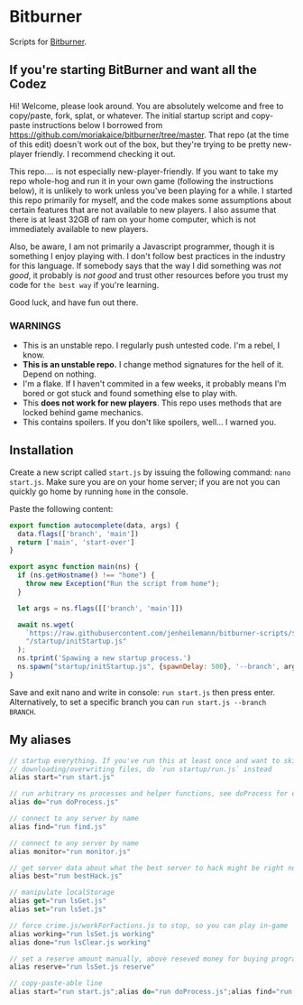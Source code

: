 # Bitburner
Scripts for [Bitburner](https://danielyxie.github.io/bitburner/).

## If you're starting BitBurner and want all the Codez

Hi! Welcome, please look around. You are absolutely welcome and free to copy/paste, fork, splat, or whatever. The initial startup script and copy-paste instructions below I borrowed from https://github.com/moriakaice/bitburner/tree/master. That repo (at the time of this edit) doesn't work out of the box, but they're trying to be pretty new-player friendly. I recommend checking it out.

This repo.... is not especially new-player-friendly. If you want to take my repo whole-hog and run it in your own game (following the instructions below), it is unlikely to work unless you've been playing for a while. I started this repo primarily for myself, and the code makes some assumptions about certain features that are not available to new players. I also assume that there is at least 32GB of ram on your home computer, which is not immediately available to new players.

Also, be aware, I am not primarily a Javascript programmer, though it is something I enjoy playing with. I don't follow best practices in the industry for this language. If somebody says that the way I did something was *not good*, it probably is *not good* and trust other resources before you trust my code for `the best way` if you're learning.

Good luck, and have fun out there.

### WARNINGS

* This is an unstable repo. I regularly push untested code. I'm a rebel, I know.
* **This is an unstable repo.** I change method signatures for the hell of it. Depend on nothing.
* I'm a flake. If I haven't commited in a few weeks, it probably means I'm bored or got stuck and found something else to play with.
* This **does not work for new players**. This repo uses methods that are locked behind game mechanics.
* This contains spoilers. If you don't like spoilers, well... I warned you.

## Installation

Create a new script called `start.js` by issuing the following command: `nano start.js`. Make sure you are on your home server; if you are not you can quickly go home by running `home` in the console.

Paste the following content:

```js
export function autocomplete(data, args) {
  data.flags(['branch', 'main'])
  return ['main', 'start-over']
}

export async function main(ns) {
  if (ns.getHostname() !== "home") {
    throw new Exception("Run the script from home");
  }

  let args = ns.flags([['branch', 'main']])

  await ns.wget(
    `https://raw.githubusercontent.com/jenheilemann/bitburner-scripts/${args.branch}/src/startup/initStartup.js?ts=${new Date().getTime()}`,
    "/startup/initStartup.js"
  );
  ns.tprint('Spawing a new startup process.')
  ns.spawn("startup/initStartup.js", {spawnDelay: 500}, '--branch', args.branch);
}
```

Save and exit nano and write in console: `run start.js` then press enter. Alternatively, to set a specific branch you can `run start.js --branch BRANCH`.

## My aliases

```js
// startup everything. If you've run this at least once and want to skip
// downloading/overwriting files, do `run startup/run.js` instead
alias start="run start.js"

// run arbitrary ns processes and helper functions, see doProcess for examples
alias do="run doProcess.js"

// connect to any server by name
alias find="run find.js"

// connect to any server by name
alias monitor="run monitor.js"

// get server data about what the best server to hack might be right now
alias best="run bestHack.js"

// manipulate localStorage
alias get="run lsGet.js"
alias set="run lsSet.js"

// force crime.js/workForFactions.js to stop, so you can play in-game
alias working="run lsSet.js working"
alias done="run lsClear.js working"

// set a reserve amount manually, above reseved money for buying programs
alias reserve="run lsSet.js reserve"

// copy-paste-able line
alias start="run start.js";alias do="run doProcess.js";alias find="run find.js";alias best="run bestHack.js";alias get="run lsGet.js";alias set="run lsSet.js";alias working="run lsSet.js working";alias done="run lsClear.js working";alias reserve="run lsSet.js reserve";alias monitor="run monitor.js"
```
